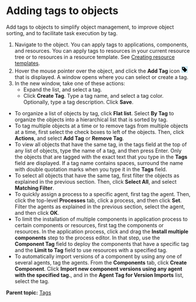 # Adding tags to objects

Add tags to objects to simplify object management, to improve object sorting, and to facilitate task execution by tag.

1.   Navigate to the object. You can apply tags to applications, components, and resources. You can apply tags to resources in your current resource tree or to resources in a resource template. See [Creating resource templates](resources_templates_create.md#).
2.   Hover the mouse pointer over the object, and click the **Add Tag** icon ![](../images/add_tag_icon.gif) that is displayed. A window opens where you can select or create a tag.
3.  In the new window, take one of these actions: 
    -   Expand the list, and select a tag.
    -   Click **Create Tag**. Type a tag name, and select a tag color. Optionally, type a tag description. Click **Save**.

-   To organize a list of objects by tag, click **Flat list**. Select **By Tag** to organize the objects into a hierarchical list that is sorted by tag.
-   To tag multiple objects at a time or to remove tags from multiple objects at a time, first select the check boxes to left of the objects. Then, click **Actions**, and select **Add Tag** or **Remove Tag**.
-   To view all objects that have the same tag, in the tags field at the top of any list of objects, type the name of a tag, and then press Enter. Only the objects that are tagged with the exact text that you type in the **Tags** field are displayed. If a tag name contains spaces, surround the name with double quotation marks when you type it in the **Tags** field.
-   To select all objects that have the same tag, first filter the objects as explained in the previous section. Then, click **Select All**, and select **Matching Filter**.
-   To quickly assign a process to a specific agent, first tag the agent. Then, click the top-level **Processes** tab, click a process, and then click **Set**. Filter the agents as explained in the previous section, select the agent, and then click **OK**.
-   To limit the installation of multiple components in application process to certain components or resources, first tag the components or resources. In the application process, click and drag the **Install multiple components** step to the process editor. In that step, use the **Component Tag** field to deploy the components that have a specific tag and the **Limit to Tag** field to use resources with a specified tag.
-   To automatically import versions of a component by using any one of several agents, tag the agents. From the **Components** tab, click **Create Component**. Click **Import new component versions using any agent with the specified tag.**, and in the **Agent Tag for Version Imports** list, select the tag.

**Parent topic:** [Tags](../topics/tags_ch.md)

